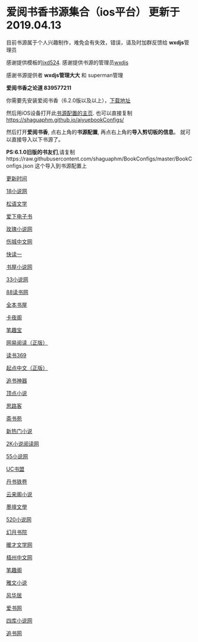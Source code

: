 # 爱阅书香书源集合（ios平台） 更新于2019.04.13
目前书源属于个人兴趣制作，难免会有失效，错误，请及时加群反馈给 **wxdjs**管理员

感谢提供模板的[jxd524](https://jxd524.github.io/bookConfigs). 
感谢提供书源的管理员[wxdjs](https://wxdjs.github.io/iFreeTimebookConfigs/?tdsourcetag=s_pcqq_aiomsg)

感谢书源提供者 **wxdjs管理大大** 和 superman管理

**爱阅书香之论道 839577211**

你需要先安装爱阅书香（6.2.0版以及以上），[下载地址](https://itunes.apple.com/cn/app/e7-88-b1-e9-98-85-e4-b9-a6-e9-a6-99/id1137819437?mt=8)

然后用iOS设备打开此[书源配置的主页](https://shaguaphm.github.io/aiyuebookConfigs/).
也可以直接复制 https://shaguaphm.github.io/aiyuebookConfigs/ 

然后打开**爱阅书香**, 点右上角的**书源配置**, 再点右上角的**导入剪切板的信息**。
就可以直接导入以下书源了。

**PS:6.1.0旧版的书友们**,请复制https://raw.githubusercontent.com/shaguaphm/BookConfigs/master/BookConfigs.json
 这个导入到书源配置上

[更新时间](ifreetime://configs/2019.01.24)

[18小说网](ifreetime://configs/https://raw.githubusercontent.com/shaguaphm/aiyuebookConfigs/master/18%E5%B0%8F%E8%AF%B4%E7%BD%91.json)

[松语文学](ifreetime://configs/https://raw.githubusercontent.com/shaguaphm/aiyuebookConfigs/master/%E6%9D%BE%E8%AF%AD%E6%96%87%E5%AD%A6.json)

[爱下电子书](ifreetime://configs/https://raw.githubusercontent.com/shaguaphm/aiyuebookConfigs/master/%E7%88%B1%E4%B8%8B%E7%94%B5%E5%AD%90%E4%B9%A6.json)

[玫瑰小说网](ifreetime://configs/https://raw.githubusercontent.com/shaguaphm/aiyuebookConfigs/master/%E7%88%B1%E4%B8%8B%E7%94%B5%E5%AD%90%E4%B9%A6.json)

[伤城中文网](ifreetime://configs/https://raw.githubusercontent.com/shaguaphm/aiyuebookConfigs/master/%E4%BC%A4%E5%9F%8E%E4%B8%AD%E6%96%87%E7%BD%91.json)

[快读一](ifreetime://configs/https://raw.githubusercontent.com/shaguaphm/aiyuebookConfigs/master/%E5%BF%AB%E8%AF%BB%E4%B8%80.json)

[书屋小说网](ifreetime://configs/https://raw.githubusercontent.com/shaguaphm/aiyuebookConfigs/master/%E4%B9%A6%E5%B1%8B%E5%B0%8F%E8%AF%B4%E7%BD%91.json)

[33小说网](ifreetime://configs/https://raw.githubusercontent.com/shaguaphm/aiyuebookConfigs/master/33%E5%B0%8F%E8%AF%B4%E7%BD%91.txt)

[88读书网](ifreetime://configs/https://raw.githubusercontent.com/shaguaphm/aiyuebookConfigs/master/88%E8%AF%BB%E4%B9%A6.json)

[全本书屋](ifreetime://configs/https://raw.githubusercontent.com/shaguaphm/aiyuebookConfigs/master/%E5%85%A8%E6%9C%AC%E4%B9%A6%E5%B1%8B.json)

[卡夜阁](ifreetime://configs/https://raw.githubusercontent.com/shaguaphm/aiyuebookConfigs/master/%E5%8D%A1%E5%A4%9C%E9%98%81-%E7%88%B1%E9%98%85%E4%B9%A6%E6%BA%90.json)

[笔趣宝](ifreetime://configs/https://raw.githubusercontent.com/shaguaphm/aiyuebookConfigs/master/%E7%AC%94%E8%B6%A3%E5%AE%9D.json)

[网易阅读（正版）](ifreetime://configs/https://raw.githubusercontent.com/shaguaphm/aiyuebookConfigs/master/%E7%BD%91%E6%98%93%E9%98%85%E8%AF%BB.json)

[读书369](ifreetime://configs/https://raw.githubusercontent.com/shaguaphm/aiyuebookConfigs/master/%E8%AF%BB%E4%B9%A6369.json)

[起点中文（正版）](ifreetime://configs/https://raw.githubusercontent.com/shaguaphm/aiyuebookConfigs/master/%E8%B5%B7%E7%82%B9%E4%B8%AD%E6%96%87.json)

[追书神器](ifreetime://configs/https://raw.githubusercontent.com/shaguaphm/aiyuebookConfigs/master/%E8%BF%BD%E4%B9%A6%E7%A5%9E%E5%99%A8.json)

[顶点小说](ifreetime://configs/https://raw.githubusercontent.com/shaguaphm/aiyuebookConfigs/master/%E9%A1%B6%E7%82%B9%E5%B0%8F%E8%AF%B4-%E7%88%B1%E9%98%85%E4%B9%A6%E9%A6%99.txt)

[思路客](ifreetime://configs/https://raw.githubusercontent.com/shaguaphm/aiyuebookConfigs/master/%E6%80%9D%E8%B7%AF%E5%AE%A2-%E7%88%B1%E9%98%85%E4%B9%A6%E9%A6%99.txt)

[斋书苑](ifreetime://configs/https://raw.githubusercontent.com/shaguaphm/aiyuebookConfigs/master/%E6%96%8B%E4%B9%A6%E8%8B%91-%E7%88%B1%E9%98%85%E4%B9%A6%E9%A6%99.txt)

[新热门小说](ifreetime://configs/https://raw.githubusercontent.com/shaguaphm/aiyuebookConfigs/master/%E6%96%B0%E7%83%AD%E9%97%A8%E5%B0%8F%E8%AF%B4-%E7%88%B1%E9%98%85%E4%B9%A6%E9%A6%99.txt)

[2K小说阅读网](ifreetime://configs/https://raw.githubusercontent.com/shaguaphm/aiyuebookConfigs/master/2K%E5%B0%8F%E8%AF%B4%E9%98%85%E8%AF%BB%E7%BD%91-%E7%88%B1%E9%98%85%E4%B9%A6%E9%A6%99.txt)

[55小说网](ifreetime://configs/https://raw.githubusercontent.com/shaguaphm/aiyuebookConfigs/master/55%E5%B0%8F%E8%AF%B4%E7%BD%91.txt) 

[UC书盟](ifreetime://configs/https://raw.githubusercontent.com/shaguaphm/aiyuebookConfigs/master/UC%E4%B9%A6%E7%9B%9F.txt)

[丹书铁卷](ifreetime://configs/https://raw.githubusercontent.com/shaguaphm/aiyuebookConfigs/master/%E4%B8%B9%E4%B9%A6%E9%93%81%E5%8D%B7-%E7%88%B1%E9%98%85%E4%B9%A6%E9%A6%99.txt)

[云来阁小说](ifreetime://configs/https://raw.githubusercontent.com/shaguaphm/aiyuebookConfigs/master/%E4%BA%91%E6%9D%A5%E9%98%81%E5%B0%8F%E8%AF%B4-%E7%88%B1%E9%98%85%E4%B9%A6%E9%A6%99.txt)

[墨壇文學](ifreetime://configs/https://raw.githubusercontent.com/shaguaphm/aiyuebookConfigs/master/%E5%A2%A8%E5%A3%87%E6%96%87%E5%AD%B8-%E7%88%B1%E9%98%85%E4%B9%A6%E9%A6%99.txt)

[520小说网](ifreetime://configs/https://raw.githubusercontent.com/shaguaphm/aiyuebookConfigs/master/520%E5%B0%8F%E8%AF%B4%E7%BD%91-%E7%88%B1%E9%98%85%E4%B9%A6%E9%A6%99.txt)

[幻月书院](ifreetime://configs/https://raw.githubusercontent.com/shaguaphm/aiyuebookConfigs/master/%E5%B9%BB%E6%9C%88%E4%B9%A6%E9%99%A2-%E7%88%B1%E9%98%85%E4%B9%A6%E9%A6%99.txt)

[暖才文学网](ifreetime://configs/https://raw.githubusercontent.com/shaguaphm/aiyuebookConfigs/master/%E6%9A%96%E6%89%8D%E6%96%87%E5%AD%A6%E7%BD%91-%E7%88%B1%E9%98%85%E4%B9%A6%E9%A6%99.txt)

[梧州中文网](ifreetime://configs/https://raw.githubusercontent.com/shaguaphm/aiyuebookConfigs/master/%E6%A2%A7%E5%B7%9E%E4%B8%AD%E6%96%87%E7%BD%91.txt)

[笔趣阁](ifreetime://configs/https://raw.githubusercontent.com/shaguaphm/aiyuebookConfigs/master/%E7%AC%94%E8%B6%A3%E9%98%81-%E7%88%B1%E9%98%85%E4%B9%A6%E9%A6%99.txt)

[雅文小说](ifreetime://configs/https://raw.githubusercontent.com/shaguaphm/aiyuebookConfigs/master/%E9%9B%85%E6%96%87%E5%B0%8F%E8%AF%B4-%E7%88%B1%E9%98%85%E4%B9%A6%E9%A6%99.txt) 

[风华居](ifreetime://configs/https://raw.githubusercontent.com/shaguaphm/aiyuebookConfigs/master/%E9%A3%8E%E5%8D%8E%E5%B1%85-%E7%88%B1%E9%98%85%E4%B9%A6%E9%A6%99.txt)

[爱书网](ifreetime://configs/https://raw.githubusercontent.com/shaguaphm/aiyuebookConfigs/master/%E7%88%B1%E4%B9%A6%E7%BD%91-%E7%88%B1%E9%98%85%E4%B9%A6%E6%BA%90.txt)

[四库小说网](ifreetime://configs/https://raw.githubusercontent.com/shaguaphm/aiyuebookConfigs/master/%E5%9B%9B%E5%BA%93%E5%B0%8F%E8%AF%B4%E7%BD%91-%E7%88%B1%E9%98%85%E4%B9%A6%E6%BA%90.txt)

[追书网](ifreetime://configs/https://raw.githubusercontent.com/shaguaphm/aiyuebookConfigs/master/%E8%BF%BD%E4%B9%A6%E7%BD%91-%E7%88%B1%E9%98%85%E4%B9%A6%E6%BA%90.txt)
